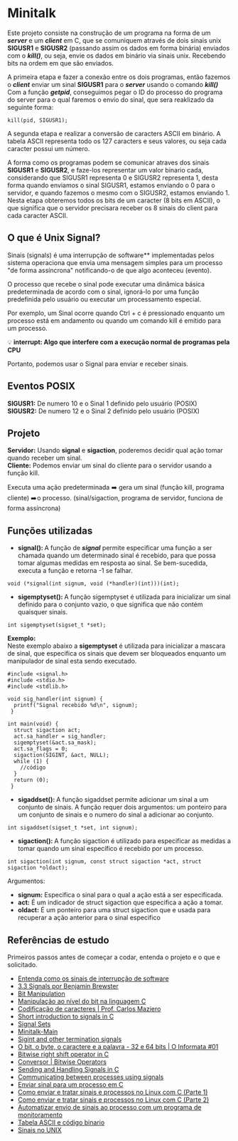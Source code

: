 # Minitalk
Este projeto consiste na construção de um programa na forma de um _**server**_ e um _**client**_ em C, que se comuniquem através de dois sinais unix **SIGUSR1** e **SIGUSR2** (passando assim os dados em forma binária) enviados com o _**kill()**_, ou seja, envie os dados em binário via sinais unix. Recebendo bits na ordem em que são enviados.

A primeira etapa e fazer a conexão entre os dois programas, então fazemos o _**client**_ enviar um sinal **SIGUSR1** para o  _**server**_ usando o comando _**kill()**_
Com a função _**getpid**_, conseguimos pegar o ID do processo do programa do server para o qual faremos o envio do sinal, que sera reaklizado da seguinte forma:

```
kill(pid, SIGUSR1);
```
A segunda etapa e realizar a conversão de caracters ASCII em binário. A tabela ASCII representa todo os 127 caracters e seus valores, ou seja cada caracter possui um número.

A forma como os programas podem se comunicar atraves dos sinais **SIGUSR1** e **SIGUSR2**, e faze-los representar um valor binario cada, considerando que SIGUSR1 representa 0 e SIGUSR2 representa 1, desta forma quando enviamos o sinal SIGUSR1, estamos enviando o 0 para o servidor, e quando fazemos o mesmo com o SIGUSR2, estamos enviando 1. Nesta etapa obteremos todos os bits de um caracter (8 bits em ASCII), o que significa que o servidor precisara receber os 8 sinais do client para cada caracter ASCII. 

## O que é Unix Signal?
Sinais (signals) é uma interrupção de software** implementadas pelos sistema operaciona que envia uma mensagem simples para um processo "de forma assíncrona" notificando-o de que algo aconteceu (evento).

O processo que recebe o sinal pode executar uma dinâmica básica predeterminada de acordo com o sinal, ignorá-lo por uma função predefinida pelo usuário ou executar um processamento especial.

Por exemplo, um Sinal ocorre quando Ctrl + c é pressionado enquanto um processo está em andamento ou quando um comando kill é emitido para um processo.</br>

💡 **interrupt: Algo que interfere com a execução normal de programas pela CPU**

Portanto, podemos usar o Signal para enviar e receber sinais.

## Eventos POSIX
**SIGUSR1:** De numero 10 e o Sinal 1 definido pelo usuário (POSIX)</br>
**SIGUSR2:** De numero 12 e o Sinal 2 definido pelo usuário (POSIX) 

## Projeto 
**Servidor:** Usando **signal** e **sigaction**, poderemos decidir qual ação tomar quando receber um sinal.</br>
**Cliente:** Podemos enviar um sinal do cliente para o servidor usando a função kill.</br>

Executa uma ação predeterminada ➡️ gera um sinal (função kill, programa cliente) ➡️ o processo. (sinal/sigaction, programa de servidor, funciona de forma assíncrona)

## Funções utilizadas

- <b>signal(): </b>
A função de **_signal_** permite especificar uma função a ser chamada quando um determinado sinal é recebido, para que possa tomar algumas medidas em resposta ao sinal. Se bem-sucedida, executa a função e retorna -1 se falhar.

```
void (*signal(int signum, void (*handler)(int)))(int);
```

- <b>sigemptyset(): </b>
A função sigemptyset é utilizada para inicializar um sinal definido para o conjunto vazio, o que significa que não contém quaisquer sinais. 

```
int sigemptyset(sigset_t *set);
```
<b>Exemplo:</b><br>
Neste exemplo abaixo a <b>sigemptyset</b> é utilizada para inicializar a mascara de sinal, que especifica os sinais que devem ser bloqueados enquanto um manipulador de sinal esta sendo executado.

```
#include <signal.h>
#include <stdio.h>
#include <stdlib.h>

void sig_handler(int signum) {
  printf("Signal recebido %d\n", signum);
 }

int main(void) {
  struct sigaction act;
  act.sa_handler = sig_handler;
  sigemptyset(&act.sa_mask);
  act.sa_flags = 0;
  sigaction(SIGINT, &act, NULL);
  while (1) {
    //código
  }
  return (0);
 }
```

- <b>sigaddset(): </b>
A função sigaddset permite adicionar um sinal a um conjunto de sinais. A função requer dois argumentos: um ponteiro para um conjunto de sinais e o numero do sinal a adicionar ao conjunto.

```
int sigaddset(sigset_t *set, int signum);
```

- <b>sigaction(): </b>
A função sigaction  é utilizado para especificar as medidas a tomar quando um sinal específico é recebido por um processo.

```
int sigaction(int signum, const struct sigaction *act, struct sigaction *oldact);
```
Argumentos:
- <b>signum:</b> Especifica o sinal para o qual a ação está a ser especificada.
- <b>act:</b> É um indicador de struct sigaction que especifica a ação a tomar.
- <b>oldact:</b> É um ponteiro para uma struct sigaction que e usada para recuperar a ação anterior para o sinal especifico


## Referências de estudo
Primeiros passos antes de começar a codar, entenda o projeto e o que e solicitado.
- [Entenda como os sinais de interrupção de software](https://blog.pantuza.com/artigos/linux-signals-as-interrupcoes-de-software-na-gestao-de-processos-em-sistemas-operacionais)
- [3.3 Signals por Benjamin Brewster](https://www.youtube.com/watch?v=VwS3dx3uyiQ)
- [Bit Manipulation](https://www.youtube.com/watch?v=7jkIUgLC29I)
- [Manipulação ao nível do bit na linguagem C](https://www.revista-programar.info/artigos/manipulacao-ao-nivel-do-bit-na-linguagem-c/)
- [Codificação de caracteres | Prof. Carlos Maziero](https://wiki.inf.ufpr.br/maziero/doku.php?id=prog2:codificacao_de_caracteres#:~:text=Cada%20caractere%20%C3%A9%20codificado%20em%20um%20byte%2C%20mas,feed%2C%20tab%2C%20etc%29%2C%20que%20dependem%20do%20terminal%20utilizado.)
- [Short introduction to signals in C](https://www.youtube.com/watch?v=5We_HtLlAbs)
- [Signal Sets](https://www.gnu.org/software/libc/manual/html_node/Signal-Sets.html)
- [Minitalk-Main](https://velog.io/@sweetykr/Minitalk-Main)
- [Sigint and other termination signals](https://www.baeldung.com/linux/sigint-and-other-termination-signals)
- [O bit, o byte, o caractere e a palavra - 32 e 64 bits | O Informata #01](https://www.youtube.com/watch?v=NYuZXg2GA9g)
- [Bitwise right shift operator in C](https://www.log2base2.com/C/bitwise/bitwise-right-shift-operator-in-c.html)
- [Conversor | Bitwise Operators](http://www.convertalot.com/bitwise_operators.html)
- [Sending and Handling Signals in C](https://www.youtube.com/watch?v=83M5-NPDeWs)
- [Communicating between processes using signals](https://www.youtube.com/watch?v=PErrlOx3LYE)
- [Enviar sinal para um processo em C](https://www.delftstack.com/pt/howto/c/send-signal-to-process-in-c/)
- [Como enviar e tratar sinais e processos no Linux com C (Parte 1)](https://www.youtube.com/watch?v=CvJYxHrSU88)
- [Como enviar e tratar sinais e processos no Linux com C (Parte 2)](https://www.youtube.com/watch?v=dHXODZrBalY)
- [Automatizar envio de sinais ao processo com um programa de monitoramento](https://www.youtube.com/watch?v=QHLktHXf-Og)
- [Tabela ASCII e código binario](https://marquesfernandes.com/desenvolvimento/codigo-ascii-tabela-ascii-completa/)
- [Sinais no UNIX](http://www.inf.ufes.br/~zegonc/material/Sistemas_Operacionais/Sinais%20no%20UNIX.pdf)
